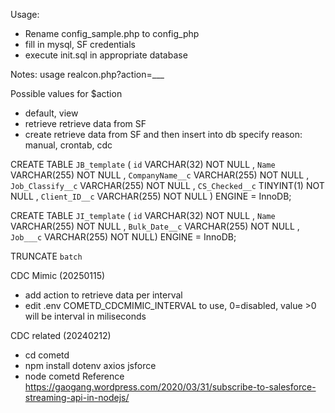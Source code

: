 
Usage:
- Rename config_sample.php to config_php
- fill in mysql, SF credentials
- execute init.sql in appropriate database

Notes:
usage 
realcon.php?action=___

Possible values for $action
- default, view
- retrieve
    retrieve data from SF 
- create
    retrieve data from SF and then insert into db
    specify reason: manual, crontab, cdc

CREATE TABLE `JB_template` ( `id` VARCHAR(32) NOT NULL , `Name` VARCHAR(255) NOT NULL , `CompanyName__c` VARCHAR(255) NOT NULL , `Job_Classify__c` VARCHAR(255) NOT NULL , `CS_Checked__c` TINYINT(1) NOT NULL , `Client_ID__c` VARCHAR(255) NOT NULL ) ENGINE = InnoDB;

CREATE TABLE `JI_template` ( `id` VARCHAR(32) NOT NULL , `Name` VARCHAR(255) NOT NULL , `Bulk_Date__c` VARCHAR(255) NOT NULL , `Job___c` VARCHAR(255) NOT NULL) ENGINE = InnoDB;

TRUNCATE `batch`

CDC Mimic (20250115)
- add action to retrieve data per interval
- edit .env COMETD_CDCMIMIC_INTERVAL to use, 0=disabled, value >0 will be interval in miliseconds

CDC related (20240212)
- cd cometd
- npm install dotenv axios jsforce
- node cometd
Reference
https://gaogang.wordpress.com/2020/03/31/subscribe-to-salesforce-streaming-api-in-nodejs/